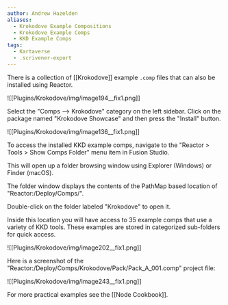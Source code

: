```yaml
---
author: Andrew Hazelden
aliases:
  - Krokodove Example Compositions
  - Krokodove Example Comps
  - KKD Example Comps
tags:
  - Kartaverse
  - .scrivener-export
---
```


There is a collection of [[Krokodove]] example `.comp` files that can also be installed using Reactor.

![[Plugins/Krokodove/img/image194__fix1.png]]

Select the "Comps --> Krokodove" category on the left sidebar. Click on the package named "Krokodove Showcase" and then press the "Install" button.

![[Plugins/Krokodove/img/image136__fix1.png]]

To access the installed KKD example comps, navigate to the "Reactor \> Tools \> Show Comps Folder" menu item in Fusion Studio.

This will open up a folder browsing window using Explorer (Windows) or Finder (macOS).

The folder window displays the contents of the PathMap based location of "Reactor:/Deploy/Comps/".

Double-click on the folder labeled "Krokodove" to open it.

Inside this location you will have access to 35 example comps that use a variety of KKD tools. These examples are stored in categorized sub-folders for quick access.

![[Plugins/Krokodove/img/image202__fix1.png]]

Here is a screenshot of the "Reactor:/Deploy/Comps/Krokodove/Pack/Pack_A\_001.comp" project file:

![[Plugins/Krokodove/img/image243__fix1.png]]

For more practical examples see the [[Node Cookbook]].
